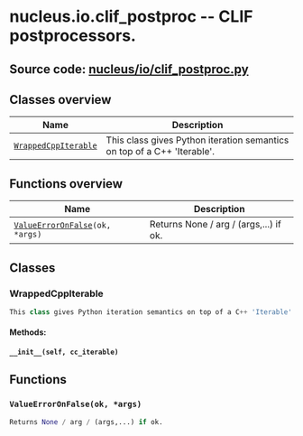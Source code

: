 # nucleus.io.clif_postproc -- CLIF postprocessors.
**Source code:** [nucleus/io/clif_postproc.py](https://github.com/google/nucleus/tree/master/nucleus/io/clif_postproc.py)
---


## Classes overview
Name | Description
-----|------------
[`WrappedCppIterable`](#wrappedcppiterable) | This class gives Python iteration semantics on top of a C++ 'Iterable'.

## Functions overview
Name | Description
-----|------------
[`ValueErrorOnFalse`](#valueerroronfalse)`(ok, *args)` | Returns None / arg / (args,...) if ok.

## Classes
### WrappedCppIterable
```python
This class gives Python iteration semantics on top of a C++ 'Iterable'.
```

#### Methods:
#### `__init__(self, cc_iterable)`<a name="__init__"></a>


## Functions
### `ValueErrorOnFalse(ok, *args)`<a name="ValueErrorOnFalse"></a>
```python
Returns None / arg / (args,...) if ok.
```

